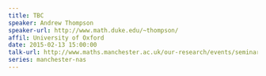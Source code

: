 ```yaml
---
title: TBC
speaker: Andrew Thompson
speaker-url: http://www.math.duke.edu/~thompson/
affil: University of Oxford
date: 2015-02-13 15:00:00
talk-url: http://www.maths.manchester.ac.uk/our-research/events/seminars/numerical-analysis-and-scientific-computing/tbc-2.htm
series: manchester-nas
---
```

